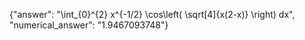 {"answer": "\\int_{0}^{2} x^{-1/2} \\cos\\left( \\sqrt[4]{x(2-x)} \\right) dx", "numerical_answer": "1.9467093748"}